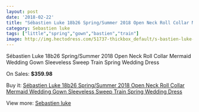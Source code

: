 ```yaml
---
layout: post
date: '2018-02-22'
title: "Sébastien Luke 18b26 Spring/Summer 2018 Open Neck Roll Collar Mermaid Wedding Gown Sleeveless Sweep Train Spring Wedding Dress"
category: Sebastien luke
tags: ["little","spring","gown","bastien","train"]
image: http://img.hectodress.com/51737-thickbox_default/s-bastien-luke-18b26-spring-summer-2018-open-neck-roll-collar-mermaid-wedding-gown-sleeveless-sweep-train-spring-wedding-dress.jpg
---
```

Sébastien Luke 18b26 Spring/Summer 2018 Open Neck Roll Collar Mermaid Wedding Gown Sleeveless Sweep Train Spring Wedding Dress

On Sales: **$359.98**
<a href="https://www.hectodress.com/sebastien-luke/16350-s-bastien-luke-18b26-spring-summer-2018-open-neck-roll-collar-mermaid-wedding-gown-sleeveless-sweep-train-spring-wedding-dress.html"><amp-img layout="responsive" width="600" height="600" src="//img.hectodress.com/51737-thickbox_default/s-bastien-luke-18b26-spring-summer-2018-open-neck-roll-collar-mermaid-wedding-gown-sleeveless-sweep-train-spring-wedding-dress.jpg" alt="Sébastien Luke 18b26 Spring/Summer 2018 Open Neck Roll Collar Mermaid Wedding Gown Sleeveless Sweep Train Spring Wedding Dress 0" /></a>
<a href="https://www.hectodress.com/sebastien-luke/16350-s-bastien-luke-18b26-spring-summer-2018-open-neck-roll-collar-mermaid-wedding-gown-sleeveless-sweep-train-spring-wedding-dress.html"><amp-img layout="responsive" width="600" height="600" src="//img.hectodress.com/51742-thickbox_default/s-bastien-luke-18b26-spring-summer-2018-open-neck-roll-collar-mermaid-wedding-gown-sleeveless-sweep-train-spring-wedding-dress.jpg" alt="Sébastien Luke 18b26 Spring/Summer 2018 Open Neck Roll Collar Mermaid Wedding Gown Sleeveless Sweep Train Spring Wedding Dress 1" /></a>
<a href="https://www.hectodress.com/sebastien-luke/16350-s-bastien-luke-18b26-spring-summer-2018-open-neck-roll-collar-mermaid-wedding-gown-sleeveless-sweep-train-spring-wedding-dress.html"><amp-img layout="responsive" width="600" height="600" src="//img.hectodress.com/51741-thickbox_default/s-bastien-luke-18b26-spring-summer-2018-open-neck-roll-collar-mermaid-wedding-gown-sleeveless-sweep-train-spring-wedding-dress.jpg" alt="Sébastien Luke 18b26 Spring/Summer 2018 Open Neck Roll Collar Mermaid Wedding Gown Sleeveless Sweep Train Spring Wedding Dress 2" /></a>
<a href="https://www.hectodress.com/sebastien-luke/16350-s-bastien-luke-18b26-spring-summer-2018-open-neck-roll-collar-mermaid-wedding-gown-sleeveless-sweep-train-spring-wedding-dress.html"><amp-img layout="responsive" width="600" height="600" src="//img.hectodress.com/51740-thickbox_default/s-bastien-luke-18b26-spring-summer-2018-open-neck-roll-collar-mermaid-wedding-gown-sleeveless-sweep-train-spring-wedding-dress.jpg" alt="Sébastien Luke 18b26 Spring/Summer 2018 Open Neck Roll Collar Mermaid Wedding Gown Sleeveless Sweep Train Spring Wedding Dress 3" /></a>
<a href="https://www.hectodress.com/sebastien-luke/16350-s-bastien-luke-18b26-spring-summer-2018-open-neck-roll-collar-mermaid-wedding-gown-sleeveless-sweep-train-spring-wedding-dress.html"><amp-img layout="responsive" width="600" height="600" src="//img.hectodress.com/51739-thickbox_default/s-bastien-luke-18b26-spring-summer-2018-open-neck-roll-collar-mermaid-wedding-gown-sleeveless-sweep-train-spring-wedding-dress.jpg" alt="Sébastien Luke 18b26 Spring/Summer 2018 Open Neck Roll Collar Mermaid Wedding Gown Sleeveless Sweep Train Spring Wedding Dress 4" /></a>
<a href="https://www.hectodress.com/sebastien-luke/16350-s-bastien-luke-18b26-spring-summer-2018-open-neck-roll-collar-mermaid-wedding-gown-sleeveless-sweep-train-spring-wedding-dress.html"><amp-img layout="responsive" width="600" height="600" src="//img.hectodress.com/51738-thickbox_default/s-bastien-luke-18b26-spring-summer-2018-open-neck-roll-collar-mermaid-wedding-gown-sleeveless-sweep-train-spring-wedding-dress.jpg" alt="Sébastien Luke 18b26 Spring/Summer 2018 Open Neck Roll Collar Mermaid Wedding Gown Sleeveless Sweep Train Spring Wedding Dress 5" /></a>

Buy it: [Sébastien Luke 18b26 Spring/Summer 2018 Open Neck Roll Collar Mermaid Wedding Gown Sleeveless Sweep Train Spring Wedding Dress](https://www.hectodress.com/sebastien-luke/16350-s-bastien-luke-18b26-spring-summer-2018-open-neck-roll-collar-mermaid-wedding-gown-sleeveless-sweep-train-spring-wedding-dress.html "Sébastien Luke 18b26 Spring/Summer 2018 Open Neck Roll Collar Mermaid Wedding Gown Sleeveless Sweep Train Spring Wedding Dress")

View more: [Sebastien luke](https://www.hectodress.com/310-sebastien-luke "Sebastien luke")